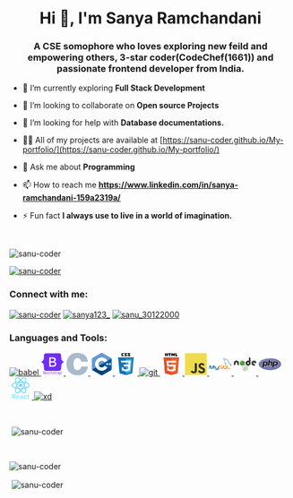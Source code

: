 <h1 align="center">Hi 👋, I'm Sanya Ramchandani</h1>
<h3 align="center">A CSE somophore who loves exploring new feild and empowering others, 3-star coder(CodeChef(1661)) and passionate frontend developer from India.</h3>

- 🌱 I’m currently exploring **Full Stack Development**

- 👯 I’m looking to collaborate on **Open source Projects**

- 🤝 I’m looking for help with **Database documentations.**

- 👨‍💻 All of my projects are available at [https://sanu-coder.github.io/My-portfolio/](https://sanu-coder.github.io/My-portfolio/)

- 💬 Ask me about **Programming**

- 📫 How to reach me **https://www.linkedin.com/in/sanya-ramchandani-159a2319a/**

- ⚡ Fun fact **I always use to live in a world of imagination.**

<br>
<p align="left"> <img src="https://komarev.com/ghpvc/?username=sanu-coder&label=Profile%20views&color=0e75b6&style=flat" alt="sanu-coder" /> </p>

<p align="left"> <a href="https://github.com/ryo-ma/github-profile-trophy"><img src="https://github-profile-trophy.vercel.app/?username=sanu-coder" alt="sanu-coder" /></a></p>
<h3 align="left">Connect with me:</h3>
<p align="left">
<a href="https://dev.to/sanu-coder" target="blank"><img align="center" src="https://cdn.jsdelivr.net/npm/simple-icons@3.0.1/icons/dev-dot-to.svg" alt="sanu-coder" height="30" width="40" /></a>
<a href="https://www.codechef.com/users/sanya123_" target="blank"><img align="center" src="https://cdn.jsdelivr.net/npm/simple-icons@3.1.0/icons/codechef.svg" alt="sanya123_" height="30" width="40" /></a>
<a href="https://codeforces.com/profile/sanu_30122000" target="blank"><img align="center" src="https://cdn.jsdelivr.net/npm/simple-icons@3.0.1/icons/codeforces.svg" alt="sanu_30122000" height="30" width="40" /></a>
</p>

<h3 align="left">Languages and Tools:</h3>
<p align="left"> <a href="https://babeljs.io/" target="_blank"> <img src="https://www.vectorlogo.zone/logos/babeljs/babeljs-icon.svg" alt="babel" width="40" height="40"/> </a> <a href="https://getbootstrap.com" target="_blank"> <img src="https://raw.githubusercontent.com/devicons/devicon/master/icons/bootstrap/bootstrap-plain-wordmark.svg" alt="bootstrap" width="40" height="40"/> </a> <a href="https://www.cprogramming.com/" target="_blank"> <img src="https://raw.githubusercontent.com/devicons/devicon/master/icons/c/c-original.svg" alt="c" width="40" height="40"/> </a> <a href="https://www.w3schools.com/cpp/" target="_blank"> <img src="https://raw.githubusercontent.com/devicons/devicon/master/icons/cplusplus/cplusplus-original.svg" alt="cplusplus" width="40" height="40"/> </a> <a href="https://www.w3schools.com/css/" target="_blank"> <img src="https://raw.githubusercontent.com/devicons/devicon/master/icons/css3/css3-original-wordmark.svg" alt="css3" width="40" height="40"/> </a> <a href="https://git-scm.com/" target="_blank"> <img src="https://www.vectorlogo.zone/logos/git-scm/git-scm-icon.svg" alt="git" width="40" height="40"/> </a> <a href="https://www.w3.org/html/" target="_blank"> <img src="https://raw.githubusercontent.com/devicons/devicon/master/icons/html5/html5-original-wordmark.svg" alt="html5" width="40" height="40"/> </a> <a href="https://developer.mozilla.org/en-US/docs/Web/JavaScript" target="_blank"> <img src="https://raw.githubusercontent.com/devicons/devicon/master/icons/javascript/javascript-original.svg" alt="javascript" width="40" height="40"/> </a> <a href="https://www.mysql.com/" target="_blank"> <img src="https://raw.githubusercontent.com/devicons/devicon/master/icons/mysql/mysql-original-wordmark.svg" alt="mysql" width="40" height="40"/> </a> <a href="https://nodejs.org" target="_blank"> <img src="https://raw.githubusercontent.com/devicons/devicon/master/icons/nodejs/nodejs-original-wordmark.svg" alt="nodejs" width="40" height="40"/> </a> <a href="https://www.php.net" target="_blank"> <img src="https://raw.githubusercontent.com/devicons/devicon/master/icons/php/php-original.svg" alt="php" width="40" height="40"/> </a> <a href="https://reactjs.org/" target="_blank"> <img src="https://raw.githubusercontent.com/devicons/devicon/master/icons/react/react-original-wordmark.svg" alt="react" width="40" height="40"/> </a> <a href="https://www.adobe.com/products/xd.html" target="_blank"> <img src="https://cdn.worldvectorlogo.com/logos/adobe-xd.svg" alt="xd" width="40" height="40"/> </a> </p>

<br>

<p>&nbsp;<img align="center" src="https://github-readme-stats.vercel.app/api?username=sanu-coder&&show_icons=true&title_color=00004d&icon_color=000066&text_color=5c85d6&bg_color=e6e6ff" alt="sanu-coder" /></p>
<br>
<p>&nbsp;<img align="left" src="https://github-readme-stats.vercel.app/api/top-langs/?username=sanu-coder&theme=dark&hide_langs_below=1" alt="sanu-coder" /></p>

<p>&nbsp;<img align="center" src="https://github-readme-streak-stats.herokuapp.com/?user=sanu-coder&" alt="sanu-coder" /></p>
